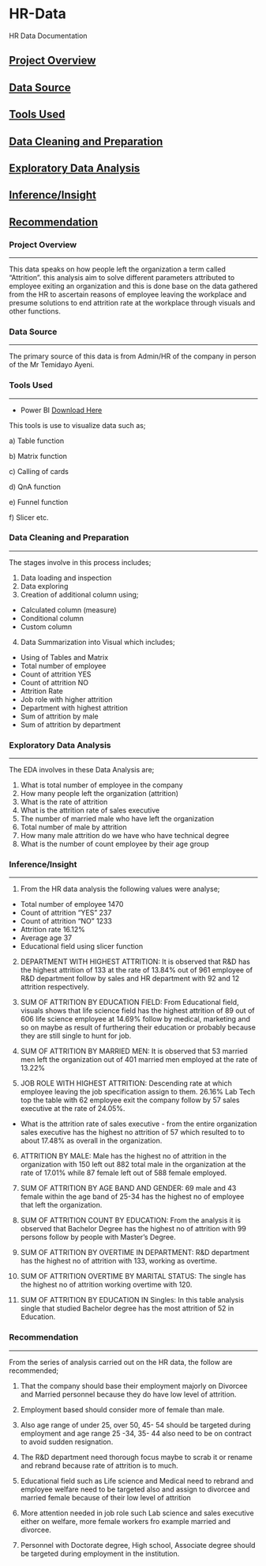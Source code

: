 # HR-Data
HR Data Documentation

## [Project Overview](#project-overview)
## [Data Source](#data-source)
## [Tools Used](#tools-used)
## [Data Cleaning and Preparation](#data-cleaning-and-preparation)
## [Exploratory Data Analysis](#exploratory-data-analysis)
## [Inference/Insight](#inference/insight)
## [Recommendation](#recommendation)

### Project Overview
---
This data speaks on how people left the organization a term called “Attrition”. this analysis aim to solve different parameters attributed to employee exiting an organization and this is done base on the data gathered from the HR to ascertain reasons of employee leaving the workplace and presume solutions to end attrition rate at the workplace through visuals and other functions.

### Data Source
---
The primary source of this data is from Admin/HR of the company in person of the Mr Temidayo Ayeni.

### Tools Used
---
- Power BI [Download Here](https://www.microsoft.com/en-us/download/details.aspx?id=58494)
  
This tools is use to visualize data such as;

a) Table function

b) Matrix function

c) Calling of cards

d) QnA function

e) Funnel function

f) Slicer  etc.
 
### Data Cleaning and Preparation
---
The stages involve in this process includes;
1. Data loading and inspection
2. Data exploring
3. Creation of additional column using;
  - Calculated column (measure)
  - Conditional column
  - Custom column
4. Data Summarization into Visual which includes;
- Using of Tables and Matrix
- Total number of employee
- Count of attrition YES
- Count of attrition NO
- Attrition Rate
- Job role with higher attrition
- Department with highest attrition
- Sum of attrition by male
- Sum of attrition by department

### Exploratory Data Analysis
---
The EDA involves in these Data Analysis are;
1. What is total number of employee in the company
2. How many people left the organization (attrition)
3. What is the rate of attrition
4. What is the attrition rate of sales executive
5. The number of married male who have left the organization
6. Total number of male by attrition 
7. How many male attrition do we have who have technical degree
8. What is the number of count employee  by their age group

### Inference/Insight
---
1. From the HR data analysis the following values were analyse;
 - Total number of employee 1470
 - Count of attrition “YES”  237
 - Count of attrition “NO”  1233
 - Attrition rate 16.12%
 - Average age 37
 - Educational field using slicer function

2. DEPARTMENT WITH HIGHEST ATTRITION: It is observed that R&D has the highest attrition of 133 at the rate of 13.84% out of 961 employee of R&D department follow by sales and HR department with 92 and 12 attrition respectively.

3. SUM OF ATTRITION BY EDUCATION FIELD: From Educational field, visuals shows that life science field has the highest attrition of 89 out of 606 life science employee at 14.69% follow by medical, marketing and so on maybe as result of furthering their education or probably because they are still single to hunt for job.

4. SUM OF ATTRITION BY MARRIED MEN: It is observed that 53 married men left the organization out of 401 married men employed at the rate of 13.22% 

5. JOB ROLE WITH HIGHEST ATTRITION: Descending rate at which employee leaving the job specification assign to them. 26.16% Lab Tech top the table with 62 employee exit the company follow by 57 sales executive at the rate of 24.05%. 
 - What is the attrition rate of sales executive - from the entire organization sales executive has the highest no attrition of 57 which resulted to to about 17.48% as overall in the organization. 

6. ATTRITION BY MALE: Male has the highest no of attrition in the organization with 150 left out 882 total male in the organization at the rate of 17.01% while 87 female left out of 588 female employed.

7. SUM OF ATTRITION BY AGE BAND AND GENDER: 69 male and 43 female within the age band of 25-34 has the highest no of employee that left the organization.

8. SUM OF ATTRITION COUNT BY EDUCATION: From the analysis it is observed that Bachelor Degree has the highest no of attrition with 99 persons follow by people with Master’s Degree.
   
10. SUM OF ATTRITION BY OVERTIME IN DEPARTMENT: R&D department has the highest no of attrition with 133, working as overtime.
    
10. SUM OF ATTRITION OVERTIME BY MARITAL STATUS: The single has the highest no of attrition working overtime with 120.
    
12. SUM OF ATTRITION BY EDUCATION IN Singles:  In this table analysis single that studied Bachelor degree has the most attrition of 52 in Education.




### Recommendation
---
From the series of analysis carried out on the HR data, the follow are recommended;
1. That the company should base their employment majorly on Divorcee and Married personnel because they do have low level of attrition.

2. Employment based should consider more of female than male.

3. Also age range of under 25, over 50, 45- 54 should be targeted during employment and age range 25 -34, 35- 44 also need to be on contract to avoid sudden resignation.

4. The R&D department need thorough focus maybe to scrab it or rename and rebrand because rate of attrition is to much.
 
5. Educational field such as Life science and Medical need to rebrand and employee welfare need to be targeted also and assign to divorcee and married female because of their low level of attrition

6. More attention needed in job role such Lab science and sales executive either on welfare, more female workers fro example married and divorcee.

7. Personnel with Doctorate degree, High school, Associate degree should be targeted during employment in the institution.




